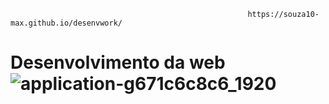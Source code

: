                                                          https://souza10-max.github.io/desenvwork/
# Desenvolvimento da web![application-g671c6c8c6_1920](https://user-images.githubusercontent.com/81639067/157531045-bc634a16-25d6-426b-af8a-c51a0fc5ca47.jpg)

